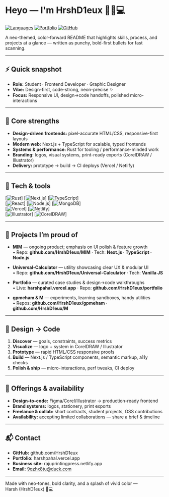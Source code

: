 # Heyo — I'm HrshD1eux 👋🎨💻

[![Languages](https://img.shields.io/badge/Languages-Rust·Next.js·TypeScript-7C3AED?style=for-the-badge&logo=rust&logoColor=white)]()
[![Portfolio](https://img.shields.io/badge/Portfolio-harshpahal.vercel.app-00E5CF?style=for-the-badge&logo=vercel&logoColor=white)](https://harshpahal.vercel.app)
[![GitHub](https://img.shields.io/badge/GitHub-github.com%2FHrshD1eux-181717?style=for-the-badge&logo=github&logoColor=white)](https://github.com/HrshD1eux)

A neo-themed, color-forward README that highlights skills, process, and projects at a glance — written as punchy, bold-first bullets for fast scanning.

---

## ⚡ Quick snapshot
- **Role:** Student · Frontend Developer · Graphic Designer  
- **Vibe:** Design-first, code-strong, neon-precise ✨  
- **Focus:** Responsive UI, design→code handoffs, polished micro-interactions

---

## 🔧 Core strengths
- **Design-driven frontends:** pixel-accurate HTML/CSS, responsive-first layouts  
- **Modern web:** Next.js + TypeScript for scalable, typed frontends  
- **Systems & performance:** Rust for tooling / performance-minded work  
- **Branding:** logos, visual systems, print-ready exports (CorelDRAW / Illustrator)  
- **Delivery:** prototype → build → CI deploys (Vercel / Netlify)

---

## 🧰 Tech & tools
[![Rust](https://img.shields.io/badge/Rust-000000?style=flat&logo=rust&logoColor=white)] [![Next.js](https://img.shields.io/badge/Next.js-000000?style=flat&logo=nextdotjs&logoColor=white)] [![TypeScript](https://img.shields.io/badge/TypeScript-3178C6?style=flat&logo=typescript&logoColor=white)]  
[![React](https://img.shields.io/badge/React-61DAFB?style=flat&logo=react&logoColor=black)] [![Node.js](https://img.shields.io/badge/Node.js-339933?style=flat&logo=node.js&logoColor=white)] [![MongoDB](https://img.shields.io/badge/MongoDB-47A248?style=flat&logo=mongodb&logoColor=white)]  
[![Vercel](https://img.shields.io/badge/Vercel-000000?style=flat&logo=vercel&logoColor=white)] [![Netlify](https://img.shields.io/badge/Netlify-00C7B7?style=flat&logo=netlify&logoColor=white)]  
[![Illustrator](https://img.shields.io/badge/Illustrator-FF9A00?style=flat&logo=adobe&logoColor=white)] [![CorelDRAW](https://img.shields.io/badge/CorelDRAW-00ADEF?style=flat&logo=coreldraw&logoColor=white)]

---

## 🚀 Projects I’m proud of
- **MIM** — ongoing product; emphasis on UI polish & feature growth  
  • Repo: **github.com/HrshD1eux/MIM** · Tech: **Next.js · TypeScript · Node.js**

- **Universal-Calculator** — utility showcasing clear UX & modular UI  
  • Repo: **github.com/HrshD1eux/Universal-Calculator** · Tech: **Vanilla JS**

- **Portfolio** — curated case studies & design→code walkthroughs  
  • Live: **harshpahal.vercel.app** · Repo: **github.com/HrshD1eux/portfolio**

- **gpmeham & M** — experiments, learning sandboxes, handy utilities  
  • Repos: **github.com/HrshD1eux/gpmeham · github.com/HrshD1eux/M**

---

## 🧭 Design → Code
1. **Discover** — goals, constraints, success metrics  
2. **Visualize** — logo + system in CorelDRAW / Illustrator  
3. **Prototype** — rapid HTML/CSS responsive proofs  
4. **Build** — Next.js / TypeScript components, semantic markup, a11y checks  
5. **Polish & ship** — micro-interactions, perf tweaks, CI deploy

---

## 💼 Offerings & availability
- **Design-to-code:** Figma/Corel/Illustrator → production-ready frontend  
- **Brand systems:** logos, stationery, print exports  
- **Freelance & collab:** short contracts, student projects, OSS contributions  
- **Availability:** accepting limited collaborations — share a brief & timeline

---

## 📬 Contact
- **GitHub:** github.com/HrshD1eux  
- **Portfolio:** harshpahal.vercel.app  
- **Business site:** rajuprintingpress.netlify.app
- **Email:** 9qzhx8tu@duck.com

---

Made with neo-tones, bold clarity, and a splash of vivid color —  
Harsh (HrshD1eux) 🎨💻
